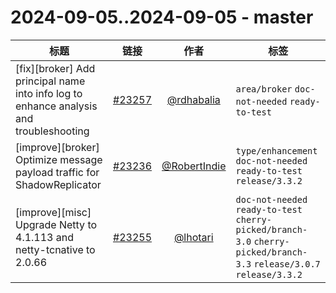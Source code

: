 # 2024-09-05..2024-09-05 - master
| 标题 | 链接 | 作者 | 标签 |
| - | :--: | :--: | - |
| [fix][broker] Add principal name into info log to enhance analysis and troubleshooting | [#23257](https://github.com/apache/pulsar/pull/23257) | [@rdhabalia](https://github.com/rdhabalia) | `area/broker` `doc-not-needed` `ready-to-test`  | 
| [improve][broker] Optimize message payload traffic for ShadowReplicator | [#23236](https://github.com/apache/pulsar/pull/23236) | [@RobertIndie](https://github.com/RobertIndie) | `type/enhancement` `doc-not-needed` `ready-to-test` `release/3.3.2`  | 
| [improve][misc] Upgrade Netty to 4.1.113 and netty-tcnative to 2.0.66 | [#23255](https://github.com/apache/pulsar/pull/23255) | [@lhotari](https://github.com/lhotari) | `doc-not-needed` `ready-to-test` `cherry-picked/branch-3.0` `cherry-picked/branch-3.3` `release/3.0.7` `release/3.3.2`  | 
